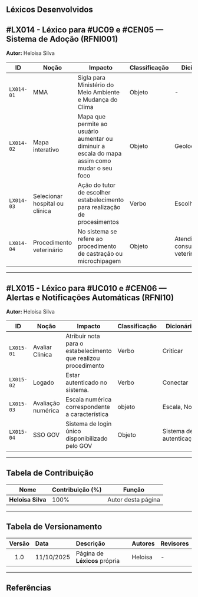 ## Léxicos Desenvolvidos

<a id="LX014"></a>

## #LX014 - Léxico para #UC09 e #CEN05 — Sistema de Adoção (RFNI001)  

**Autor:** Heloisa Silva

| **ID** | **Noção** | **Impacto** | **Classificação** | **Dicionário** | **Rastreamento** |
|---------|------------|-------------|-------------------|----------------|------------------|
| `LX014-01` | MMA | Sigla para Ministério do Meio Ambiente e Mudança do Clima | Objeto | - | RFNI001, UC009, CEN005 |
| `LX014-02` | Mapa interativo | Mapa que permite ao usuário aumentar ou diminuir a escala do mapa assim como mudar o seu foco | Objeto | Geolocalização | RFNI001, UC009, CEN005 |
| `LX014-03` | Selecionar hospital ou clínica |Ação do tutor de escolher estabelecimento para realização de procesimentos | Verbo | Escolher | RFNI001, UC009, CEN005 |
| `LX014-04` | Procedimento veterinário | No sistema se refere ao procedimento de castração ou microchipagem | Objeto | Atendimento, consulta veterinária | RFNI001, UC009, CEN005 |


---

<a id="LX015"></a>

## #LX015 - Léxico para #UC010 e #CEN06 — Alertas e Notificações Automáticas (RFNI10)

**Autor:** Heloisa Silva

| **ID** | **Noção** | **Impacto** | **Classificação** | **Dicionário** | **Rastreamento** |
|---------|------------|-------------|-------------------|----------------|------------------|
| `LX015-01` | Avaliar Clinica | Atribuir nota para o estabelecimento que realizou procedimento | Verbo | Criticar | RFNI010, UC010, CEN006 |
| `LX015-02` | Logado | Estar autenticado no sistema. | Verbo | Conectar | RFNI010, UC010, CEN006 |
| `LX015-03` | Avaliação numérica | Escala numérica correspondente a característica | objeto | Escala, Nota | RFNI010, UC010, CEN006 |
| `LX015-04` | SSO GOV | Sistema de login único disponibilizado pelo GOV | Objeto | Sistema de autenticação | RFNI010, UC010, CEN006 |




---

## Tabela de Contribuição

| Nome | Contribuição (%) | Função |
|------|------------------|--------|
| **Heloisa Silva** | 100% | Autor desta página |

---

## Tabela de Versionamento

| Versão | Data | Descrição | Autores | Revisores |
|:------:|:-----------|:-------------------------------------------|:--------|:-----------|
| 1.0 | 11/10/2025 | Página de **Léxicos** própria | Heloisa | - |

---

## Referências